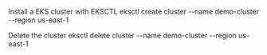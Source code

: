 Install a EKS cluster with EKSCTL
eksctl create cluster --name demo-cluster --region us-east-1 

Delete the cluster
eksctl delete cluster --name demo-cluster --region us-east-1